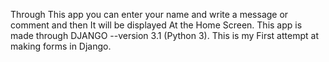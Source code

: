 Through This app you can enter your name and write a message or comment and then It will be displayed At the Home Screen.
This app is made through DJANGO --version 3.1 (Python 3).
This is my First attempt at making forms in Django.
